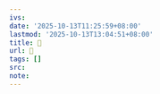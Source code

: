 ```yaml
---
ivs:
date: '2025-10-13T11:25:59+08:00'
lastmod: '2025-10-13T13:04:51+08:00'
title: 󰌆
url: 󰌆
tags: []
src:
note:
---
```

